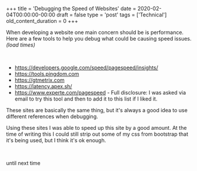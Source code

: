 +++
title = 'Debugging the Speed of Websites'
date = 2020-02-04T00:00:00-00:00
draft = false
type = 'post'
tags = ['Technical']
old_content_duration = 0
+++

<p>When developing a website one main concern should be is performance. Here are a few tools to help you debug what could be causing speed issues. <em>(load times)</em></p>
<p>&nbsp;</p>
<ul>
<li><a href="https://developers.google.com/speed/pagespeed/insights/">https://developers.google.com/speed/pagespeed/insights/</a></li>
<li><a href="https://tools.pingdom.com">https://tools.pingdom.com</a></li>
<li><a href="https://gtmetrix.com">https://gtmetrix.com</a></li>
<li><a href="https://latency.apex.sh/">https://latency.apex.sh/</a></li>
<li><a href="https://www.experte.com/pagespeed">https://www.experte.com/pagespeed</a> - Full disclosure: I was asked via email to try this tool and then to add it to this list if I liked it.</li>
</ul>
<p>These sites are basically the same thing, but it's always a good idea to use different references when debugging.</p>
<p>Using these sites I was able to speed up this site by a good amount. At the time of writing this I could still strip out some of my css from bootstrap that it's being used, but I think it's ok enough.</p>
<p>&nbsp;</p>
<p>until next time</p>